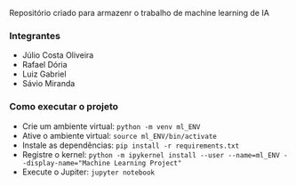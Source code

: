 Repositório criado para armazenr o trabalho de machine learning de IA

### Integrantes
- Júlio Costa Oliveira
- Rafael Dória
- Luiz Gabriel
- Sávio Miranda

### Como executar o projeto
- Crie um ambiente virtual: `python -m venv ml_ENV`
- Ative o ambiente virtual: `source ml_ENV/bin/activate`
- Instale as dependências: `pip install -r requirements.txt`
- Registre o kernel: `python -m ipykernel install --user --name=ml_ENV --display-name="Machine Learning Project"`
- Execute o Jupiter: `jupyter notebook`
